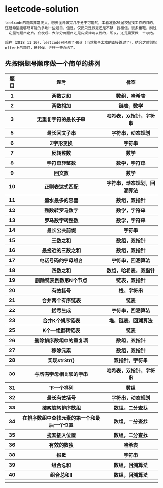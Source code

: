 # leetcode-solution

	leetcode的题库非常庞大，想要全部做完几乎是不可能的，本着准备20届校招找工作的目的，还是希望能够尽可能的多刷一些题目，但是，仅仅只是做题还是不够，我相信，很多童鞋，刷过一定量的题目之后，会发现，大部分的题目还是有规律可以找的，所以，还是需要做一个总结。
	
	现在（2018 11 10），leetcode已经刷了40道（当然那些太难的直接跳过了），结合之前剑指offer上的题目，是时候，进行一些总结了。

## 先按照题号顺序做一个简单的排列

<table>
    <tr>
        <th>题目</th>
        <th>题号</th>
        <th>标签</th>
    </tr>
    <tr>
        <th>1</th>
        <th>两数之和</th>
        <th>数组，哈希表</th>
    </tr>
    <tr>
        <th>2</th>
        <th>两数相加</th>
        <th>链表，数学</th>
    </tr>
    <tr>
        <th>3</th>
        <th>无重复字符的最长子串</th>
        <th>哈希表，双指针，字符串</th>
    </tr>
    <tr>
        <th>5</th>
        <th>最长回文子串</th>
        <th>字符串，动态规划</th>
    </tr>
    <tr>
        <th>6</th>
        <th>Z字形变换</th>
        <th>字符串</th>
    </tr>
    <tr>
        <th>7</th>
        <th>反转整数</th>
        <th>数学</th>
    </tr>
    <tr>
        <th>8</th>
        <th>字符串转整数</th>
        <th>数学，字符串</th>
    </tr>
    <tr>
        <th>9</th>
        <th>回文数</th>
        <th>数学</th>
    </tr>
    <tr>
        <th>10</th>
        <th>正则表达式匹配</th>
        <th>字符串，动态规划，回溯算法</th>
    </tr>
    <tr>
        <th>11</th>
        <th>盛水最多的容器</th>
        <th>数组，双指针</th>
    </tr>
    <tr>
        <th>12</th>
        <th>整数转罗马数字</th>
        <th>数学，字符串</th>
    </tr>
    <tr>
        <th>13</th>
        <th>罗马数字转整数</th>
        <th>数学，字符串</th>
    </tr>
    <tr>
        <th>14</th>
        <th>最长公共前缀</th>
        <th>字符串</th>
    </tr>
    <tr>
        <th>15</th>
        <th>三数之和</th>
        <th>数组，双指针</th>
    </tr>
    <tr>
        <th>16</th>
        <th>最接近的三数之和</th>
        <th>数组，双指针</th>
    </tr>
    <tr>
        <th>17</th>
        <th>电话号码的字母组合</th>
        <th>字符串，回溯算法</th>
    </tr>
    <tr>
        <th>18</th>
        <th>四数之和</th>
        <th>数组，哈希表，双指针</th>
    </tr>
    <tr>
        <th>19</th>
        <th>删除链表倒数第N个节点</th>
        <th>链表，双指针</th>
    </tr>
    <tr>
        <th>20</th>
        <th>有效括号</th>
        <th>栈，字符串</th>
    </tr>
    <tr>
        <th>21</th>
        <th>合并两个有序链表</th>
        <th>链表</th>
    </tr>
    <tr>
        <th>22</th>
        <th>括号生成</th>
        <th>字符串，回溯算法</th>
    </tr>
    <tr>
        <th>23</th>
        <th>合并K个排序链表</th>
        <th>堆，链表，回溯算法</th>
    </tr>
    <tr>
        <th>25</th>
        <th>K个一组翻转链表</th>
        <th>链表</th>
    </tr>    
    <tr>
        <th>26</th>
        <th>删除排序数组中的重复项</th>
        <th>数组，双指针</th>
    </tr>    
    <tr>
        <th>27</th>
        <th>移除元素</th>
        <th>数组，双指针</th>
    </tr>    
    <tr>
        <th>28</th>
        <th>实现strStr()</th>
        <th>双指针，字符串</th>
    </tr>    
    <tr>
        <th>30</th>
        <th>与所有字母相关联的字串</th>
        <th>哈希表，双指针，字符串</th>
    </tr>    
    <tr>
        <th>31</th>
        <th>下一个排列</th>
        <th>数组</th>
    </tr>   
    <tr>
        <th>32</th>
        <th>最长有效括号</th>
        <th>字符串，动态规划</th>
    </tr>    
    <tr>
        <th>33</th>
        <th>搜索旋转排序数组</th>
        <th>数组，二分查找</th>
    </tr>    
    <tr>
        <th>34</th>
        <th>在排序数组中查找元素的第一个和最后一个位置</th>
        <th>数组，二分查找</th>
    </tr>    
    <tr>
        <th>35</th>
        <th>搜索插入位置</th>
        <th>数组，二分查找</th>
    </tr>    
    <tr>
        <th>36</th>
        <th>有效的数独</th>
        <th>哈希表</th>
    </tr>    
    <tr>
        <th>38</th>
        <th>报数</th>
        <th>字符串</th>
    </tr>    
    <tr>
        <th>39</th>
        <th>组合总和</th>
        <th>数组，回溯算法</th>
    </tr>    
    <tr>
        <th>40</th>
        <th>组合总和II</th>
        <th>数组，回溯算法</th>
    </tr>    
    <tr>
        <th></th>
        <th></th>
        <th></th>
    </tr>    
</table>



